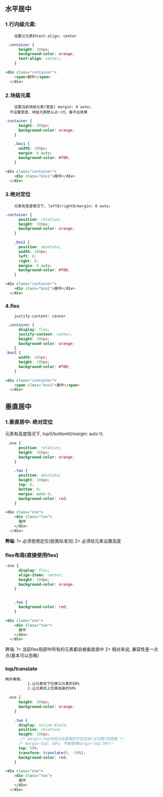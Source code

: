 ## 水平居中

### 1.行内级元素: 
        设置父元素的text-align: center
```css
 .container {
      height: 300px;
      background-color: orange;
      text-align: center;
    }
```
```html
<div class="container">
    <span>剧中</span>
  </div>
```
### 2.块级元素
        设置当前块级元素(宽度) margin: 0 auto;
      不设置宽度，块级元素默认占一行，看不出效果
```css
.container {
      height: 300px;
      background-color: orange;
    }

    .box1 {     
      width: 100px;    
      margin: 0 auto;
      background-color: #f00;
    }
```
```html
<div class="container">
    <div class="box1">居中</div>
  </div>
```
### 3.绝对定位
        元素有宽度情况下, left0/right0/margin: 0 auto;
   
```css
.container {
      position: relative;
      height: 300px;
      background-color: orange;
    }

    .box2 {
      position: absolute;
      width: 100px;
      left: 0;
      right: 0;
      margin: 0 auto;
      background-color: #f00;
    }
```
```html
<div class="container">
    <div class="box2">居中</div>
  </div>
```
### 4.flex
        justify-content: center

```css
 .container {     
      display: flex;
      justify-content: center;
      height: 300px;
      background-color: orange;
    }
.box3 {
      width: 100px;
      height: 100px;
      background-color: #f00;
    }
```
```html
<div class="container">
    <span class="box3">居中</span>
  </div>
```
## 
## 垂直居中
### 1.垂直居中: 绝对定位
元素有高度情况下, top0/bottom0/margin: auto 0;
```css
 .one {
      position: relative;
      height: 300px;
      background-color: orange;
    }

    .two {
      position: absolute;
      height: 100px;
      top: 0;
      bottom: 0;
      margin: auto 0;
      background-color: red;
    }
```
```html
<div class="one">
    <div class="two">
      居中
    </div>
  </div>
```
**弊端:**
      1> 必须使用定位(脱离标准流)
      2> 必须给元素设置高度


### flex布局(直接使用flex)
```css
.one {
      display: flex;
      align-items: center;
      height: 300px;
      background-color: orange;
    }


    .two {
      background-color: red;
    }
```
```html
<div class="one">
    <div class="two">
      居中
    </div>
  </div>
```
弊端:
      1> 当前flex局部中所有的元素都会被垂直居中
      2> 相对来说, 兼容性差一点点(基本可以忽略)

### top/translate
```html
两件事情:
          1.让元素向下位移父元素的50%
          2.让元素向上位移自身的50%
```
```css
 .one {
      height: 300px;
      background-color: orange;
    }

    .two {
      display: inline-block;
      position: relative;
      height: 100px;
       /* margin-top的百分比是相对于包含块(父元素)的宽度 */
      /* margin-top: 50%; 不能使用margin-top:50%*/
      top: 50%;
      transform: translate(0, -50%);
      background-color: red;
    }
```
```html
<div class="one">
    <div class="two">
      居中
    </div>
  </div>
```
